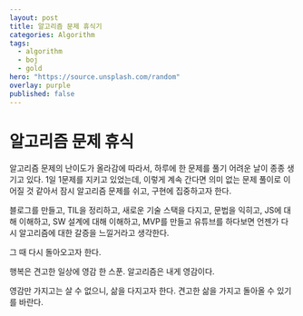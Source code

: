 ```yaml
---
layout: post
title: 알고리즘 문제 휴식기
categories: Algorithm
tags:
  - algorithm
  - boj
  - gold
hero: "https://source.unsplash.com/random"
overlay: purple
published: false
---
```


# 알고리즘 문제 휴식

알고리즘 문제의 난이도가 올라감에 따라서,
하루에 한 문제를 풀기 어려운 날이 종종 생기고 있다.
1일 1문제를 지키고 있었는데, 이렇게 계속 간다면
의미 없는 문제 풀이로 이어질 것 같아서
잠시 알고리즘 문제를 쉬고, 구현에 집중하고자 한다.

블로그를 만들고, TIL을 정리하고,
새로운 기술 스택을 다지고, 문법을 익히고,
JS에 대해 이해하고, SW 설계에 대해 이해하고,
MVP를 만들고 유튜브를 하다보면
언젠가 다시 알고리즘에 대한 갈증을 느낄거라고 생각한다.

그 때 다시 돌아오고자 한다.

행복은 견고한 일상에 영감 한 스푼.
알고리즘은 내게 영감이다.

영감만 가지고는 살 수 없으니, 삶을 다지고자 한다.
견고한 삶을 가지고 돌아올 수 있기를 바란다.
